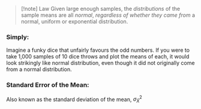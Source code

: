 > [!note] Law
> Given large enough samples, the *distributions* of the sample means are all *normal*, *regardless of whether they came from* a normal, uniform or exponential distribution.

### Simply:
Imagine a funky dice that unfairly favours the odd numbers. If you were to take 1,000 samples of 10 dice throws and plot the means of each, it would look strikingly like normal distribution, even though it did not originally come from a normal distribution. 

### Standard Error of the Mean:
Also known as the standard deviation of the mean, $\sigma^{2}_\bar{X}$